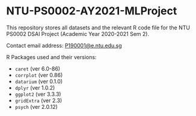 # NTU-PS0002-AY2021-MLProject
This repository stores all datasets and the relevant R code file for the NTU PS0002 DSAI Project (Academic Year 2020-2021 Sem 2).

Contact email address: P190001@e.ntu.edu.sg

R Packages used and their versions:
* `caret` (ver 6.0-86)
* `corrplot` (ver 0.86)
* `datarium` (ver 0.1.0)
* `dplyr` (ver 1.0.2)
* `ggplot2` (ver 3.3.3)
* `gridExtra` (ver 2.3)
* `psych` (ver 2.0.12)
